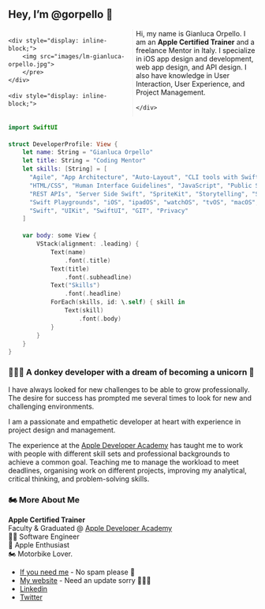 ## Hey, I’m @gorpello 👋

<div style="-webkit-column-count: 2; -moz-column-count: 2; column-count: 2; -webkit-column-rule: 1px dotted #e0e0e0; -moz-column-rule: 1px dotted #e0e0e0; column-rule: 1px dotted #e0e0e0;">

    <div style="display: inline-block;">
        <img src="images/lm-gianluca-orpello.jpg">
		</pre>
    </div>
    
    <div style="display: inline-block;">

Hi, my name is Gianluca Orpello. 
I am an **Apple Certified Trainer** and a freelance Mentor in Italy. I specialize in iOS app design and development, web app design, and API design.
I also have knowledge in User Interaction, User Experience, and Project Management.

    </div>
</div>



```swift
import SwiftUI

struct DeveloperProfile: View {
    let name: String = "Gianluca Orpello"
    let title: String = "Coding Mentor"
    let skills: [String] = [
      "Agile", "App Architecture", "Auto-Layout", "CLI tools with Swift", "Databases",
      "HTML/CSS", "Human Interface Guidelines", "JavaScript", "Public Speaking",
      "REST APIs", "Server Side Swift", "SpriteKit", "Storytelling", "Swift AWS Lambda Runtime",
      "Swift Playgrounds", "iOS", "ipadOS", "watchOS", "tvOS", "macOS", "WebKit",
      "Swift", "UIKit", "SwiftUI", "GIT", "Privacy"
    ]

    var body: some View {
        VStack(alignment: .leading) {
            Text(name)
                .font(.title)
            Text(title)
                .font(.subheadline)
            Text("Skills")
                .font(.headline)
            ForEach(skills, id: \.self) { skill in
                Text(skill)
                    .font(.body)
            }
        }
    }
}
```

### 🧑‍💻🍿 A donkey developer with a dream of becoming a unicorn 🦄

I have always looked for new challenges to be able to grow professionally.
The desire for success has prompted me several times to look for new and challenging environments.

I am a passionate and empathetic developer at heart with experience in project design and management.

The experience at the [Apple Developer Academy](https://www.developeracademy.unina.it/en/) has taught me to work with people with different
skill sets and professional backgrounds to achieve a common goal. Teaching me to manage the workload to meet deadlines,
organising work on different projects, improving my analytical, critical thinking, and problem-solving skills.

### 🏍️ More About Me

**Apple Certified Trainer** <br>
Faculty & Graduated @ [Apple Developer Academy](https://www.developeracademy.unina.it/en/) <br>
👨‍💻 Software Engineer <br>
📲 Apple Enthusiast <br>
🏍 Motorbike Lover. <br>

- [If you need me](g.orpello@gmail.com) - No spam please 🙏
- [My website](https://www.gianlucaorpello.com) - Need an update sorry 👀🥺🙄
- [Linkedin](https://www.linkedin.com/in/gianlucaorpello/)
- [Twitter](https://twitter.com/GOrpello)
